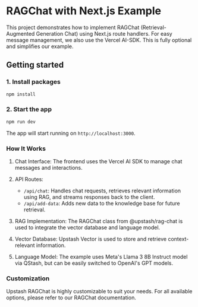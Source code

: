 # RAGChat with Next.js Example

This project demonstrates how to implement RAGChat (Retrieval-Augmented Generation Chat) using Next.js route handlers. For easy message management, we also use the Vercel AI-SDK. This is fully optional and simplifies our example.

## Getting started

### 1. Install packages

```bash
npm install
```

### 2. Start the app

```bash
npm run dev
```

The app will start running on `http://localhost:3000`.

### How It Works

1. Chat Interface: The frontend uses the Vercel AI SDK to manage chat messages and interactions.
2. API Routes:

   - `/api/chat`: Handles chat requests, retrieves relevant information using RAG, and streams responses back to the client.
   - `/api/add-data`: Adds new data to the knowledge base for future retrieval.

3. RAG Implementation: The RAGChat class from @upstash/rag-chat is used to integrate the vector database and language model.
4. Vector Database: Upstash Vector is used to store and retrieve context-relevant information.
5. Language Model: The example uses Meta's Llama 3 8B Instruct model via QStash, but can be easily switched to OpenAI's GPT models.

### Customization

Upstash RAGChat is highly customizable to suit your needs. For all available options, please refer to our RAGChat documentation.
